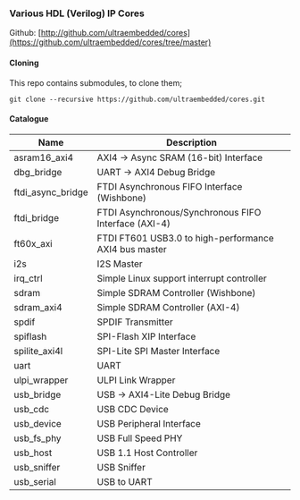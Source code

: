 ### Various HDL (Verilog) IP Cores

Github:   [http://github.com/ultraembedded/cores](https://github.com/ultraembedded/cores/tree/master)

#### Cloning

This repo contains submodules, to clone them;

```
git clone --recursive https://github.com/ultraembedded/cores.git

```

#### Catalogue

| Name | Description   |
| ---- | ------------- |
| asram16_axi4 | AXI4 -> Async SRAM (16-bit) Interface |
| dbg_bridge | UART -> AXI4 Debug Bridge |
| ftdi_async_bridge | FTDI Asynchronous FIFO Interface (Wishbone) |
| ftdi_bridge | FTDI Asynchronous/Synchronous FIFO Interface (AXI-4) |
| ft60x_axi | FTDI FT601 USB3.0 to high-performance AXI4 bus master |
| i2s | I2S Master |
| irq_ctrl | Simple Linux support interrupt controller |
| sdram | Simple SDRAM Controller (Wishbone) |
| sdram_axi4 | Simple SDRAM Controller (AXI-4) |
| spdif | SPDIF Transmitter |
| spiflash | SPI-Flash XIP Interface |
| spilite_axi4l | SPI-Lite SPI Master Interface |
| uart | UART |
| ulpi_wrapper | ULPI Link Wrapper |
| usb_bridge | USB -> AXI4-Lite Debug Bridge |
| usb_cdc | USB CDC Device |
| usb_device | USB Peripheral Interface |
| usb_fs_phy | USB Full Speed PHY |
| usb_host | USB 1.1 Host Controller |
| usb_sniffer | USB Sniffer |
| usb_serial | USB to UART |
